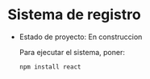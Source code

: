<h1> Sistema de registro </h1>

- Estado de proyecto: En construccion

  Para ejecutar el sistema, poner: 

  ```npm install react```
